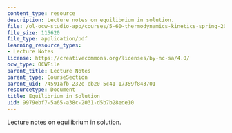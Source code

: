 ```yaml
---
content_type: resource
description: Lecture notes on equilibrium in solution.
file: /ol-ocw-studio-app/courses/5-60-thermodynamics-kinetics-spring-2008/9979ebf75a65a38c2031d5b7b28ede10_lec_16.pdf
file_size: 115620
file_type: application/pdf
learning_resource_types:
- Lecture Notes
license: https://creativecommons.org/licenses/by-nc-sa/4.0/
ocw_type: OCWFile
parent_title: Lecture Notes
parent_type: CourseSection
parent_uid: 74591afb-232e-eb20-5c41-17359f843701
resourcetype: Document
title: Equilibrium in Solution
uid: 9979ebf7-5a65-a38c-2031-d5b7b28ede10
---
```

Lecture notes on equilibrium in solution.